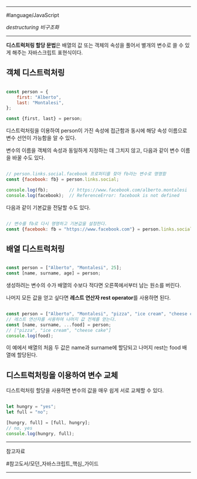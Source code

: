 
---

#language/JavaScript 

*destructuring 비구조화*

---

**디스트럭처링 할당 문법**은 배열의 값 또는 객체의 속성을 풀어서 별개의 변수로 쓸 수 있게 해주는 자바스크립트 표현식이다.

## 객체 디스트럭처링

```javascript

const person = {
	first: "Alberto",
	last: "Montalesi",
};

const {first, last} = person;

```

디스트럭처링을 이용하여 person이 가진 속성에 접근함과 동시에 해당 속성 이름으로 변수 선언이 가능함을 알 수 있다.

변수의 이름을 객체의 속성과 동일하게 지정하는 데 그치지 않고, 다음과 같이 변수 이름을 바꿀 수도 있다.

```javascript

// person.links.social.facebook 프로퍼티를 찾아 fb라는 변수로 명명함
const {facebook: fb} = person.links.social;

console.log(fb);        // https://www.facebook.com/alberto.montalesi
console.log(facebook);  // ReferenceError: facebook is not defined

```

다음과 같이 기본값을 전달할 수도 있다.

```javascript

// 변수를 fb로 다시 명명하고 기본값을 설정한다.
const {facebook: fb = "https://www.facebook.com"} = person.links.social;

```

## 배열 디스트럭처링

```javascript

const person = ["Alberto", "Montalesi", 25];
const [name, surname, age] = person;

```

생성하려는 변수의 수가 배열의 수보다 적다면 오른쪽에서부터 남는 원소를 버린다.

나머지 모든 값을 얻고 싶다면 **레스트 연산자 rest operator**를 사용하면 된다.

```javascript

const person = ["Alberto", "Montalesi", "pizza", "ice cream", "cheese cake"];
// 레스트 연산자를 사용하여 나머지 값 전체를 얻는다.
const [name, surname, ...food] = person;
// ["pizza", "ice cream", "cheese cake"]
console.log(food);

```

이 예에서 배열의 처음 두 값은 name과 surname에 할당되고 나머지 rest는 food 배열에 할당된다.

## 디스트럭처링을 이용하여 변수 교체

디스트럭처링 할당을 사용하면 변수의 값을 매우 쉽게 서로 교체할 수 있다.

```javascript

let hungry = "yes";
let full = "no";

[hungry, full] = [full, hungry];
// no, yes
console.log(hungry, full);

```

---

참고자료

#참고도서/모던_자바스크립트_핵심_가이드 

---